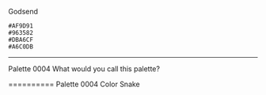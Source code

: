 Godsend

```palette
#AF9D91
#963582
#DBA6CF
#A6C0DB
```

---

Palette 0004
What would you call this palette?


==========
Palette 0004
Color Snake